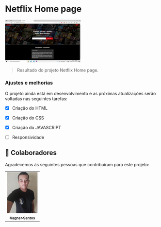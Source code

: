# Netflix Home page



<img src="./imagens/netflix.png" width="250px" alt="logo-netflix">

> Resultado do projeto Netflix Home page.

### Ajustes e melhorias

O projeto ainda está em desenvolvimento e as próximas atualizações serão voltadas nas seguintes tarefas:

- [x] Criação do HTML
- [x] Criação do CSS
- [x] Criação do JAVASCRIPT
- [ ] Responsividade










## 🤝 Colaboradores

Agradecemos às seguintes pessoas que contribuíram para este projeto:

<table>
  <tr>
    <td align="center">
      <a href="#">
        <img src="./imagens/vagner.jpg" width="100px;" alt="Foto do Vagner"/><br>
        <sub>
          <b>Vagner Santos</b>
        </sub>
      </a>
    </td>
  </tr>
</table>



